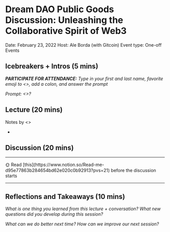 # Dream DAO Public Goods Discussion: Unleashing the Collaborative Spirit of Web3

Date: February 23, 2022
Host: Ale Borda (with Gitcoin)
Event type: One-off Events

## Icebreakers + Intros (5 mins)

***PARTICIPATE FOR ATTENDANCE:** Type in your first and last name, favorite emoji to <>, add a colon, and answer the prompt*

*Prompt: <>?*

## Lecture (20 mins)

Notes by <>

- 

## Discussion (20 mins)

---

<aside>
🌞 Read [this](https://www.notion.so/Read-me-d95e77863b284654bd62e020c0b92913?pvs=21) before the discussion starts

</aside>

---

## Reflections and Takeaways (10 mins)

*What is one thing you learned from this lecture + conversation? What new questions did you develop during this session?*

*What can we do better next time? How can we improve our next session?*